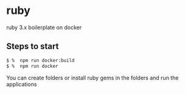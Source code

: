 # ruby
ruby 3.x boilerplate on docker


## Steps to start

```sh
$ %  npm run docker:build
$ %  npm run docker
```

You can create folders or install ruby gems in the folders and run the applications
